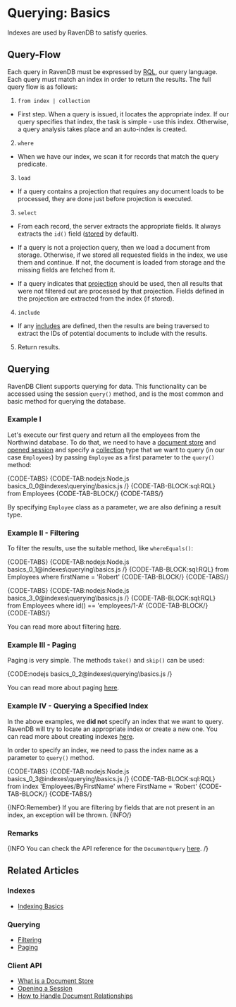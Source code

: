 # Querying: Basics

Indexes are used by RavenDB to satisfy queries.

## Query-Flow

Each query in RavenDB must be expressed by [RQL](../../client-api/session/querying/what-is-rql), our query language. Each query must match an index in order to return the results. The full query flow is as follows:

1. `from index | collection` 
  - First step. When a query is issued, it locates the appropriate index. If our query specifies that index, the task is simple - use this index. Otherwise, a query analysis takes place and an auto-index is created.

2. `where` 
  - When we have our index, we scan it for records that match the query predicate.

3. `load`
  - If a query contains a projection that requires any document loads to be processed, they are done just before projection is executed.

3. `select`
  - From each record, the server extracts the appropriate fields. It always extracts the `id()` field ([stored](../../indexes/storing-data-in-index) by default).   

  - If a query is not a projection query, then we load a document from storage. Otherwise, if we stored all requested fields in the index, we use them and continue. If not, the document is loaded from storage and the missing fields are fetched from it.

  - If a query indicates that [projection](../../indexes/querying/projections) should be used, then all results that were not filtered out are processed by that projection. Fields defined in the projection are extracted from the index (if stored).

4. `include` 
  - If any [includes](../../client-api/how-to/handle-document-relationships#includes) are defined, then the results are being traversed to extract the IDs of potential documents to include with the results.

5. Return results.

## Querying

RavenDB Client supports querying for data. This functionality can be accessed using the session `query()` method, and is the most common and basic method for querying the database.

### Example I

Let's execute our first query and return all the employees from the Northwind database. To do that, we need to have a [document store](../../client-api/what-is-a-document-store) and [opened session](../../client-api/session/opening-a-session) and specify a [collection](../../client-api/faq/what-is-a-collection) type that we want to query (in our case `Employees`) by passing `Employee` as a first parameter to the `query()` method:

{CODE-TABS}
{CODE-TAB:nodejs:Node.js basics_0_0@indexes\querying\basics.js /}
{CODE-TAB-BLOCK:sql:RQL}
from Employees
{CODE-TAB-BLOCK/}
{CODE-TABS/}

By specifying `Employee` class as a parameter, we are also defining a result type.

### Example II - Filtering

To filter the results, use the suitable method, like `whereEquals()`:

{CODE-TABS}
{CODE-TAB:nodejs:Node.js basics_0_1@indexes\querying\basics.js /}
{CODE-TAB-BLOCK:sql:RQL}
from Employees
where firstName = 'Robert'
{CODE-TAB-BLOCK/}
{CODE-TABS/}

{CODE-TABS}
{CODE-TAB:nodejs:Node.js basics_3_0@indexes\querying\basics.js /}
{CODE-TAB-BLOCK:sql:RQL}
from Employees
where id() == 'employees/1-A'
{CODE-TAB-BLOCK/}
{CODE-TABS/}


You can read more about filtering [here](../../indexes/querying/filtering).

### Example III - Paging

Paging is very simple. The methods `take()` and `skip()` can be used:

{CODE:nodejs basics_0_2@indexes\querying\basics.js /}

You can read more about paging [here](../../indexes/querying/paging).

### Example IV - Querying a Specified Index

In the above examples, we **did not** specify an index that we want to query. RavenDB will try to locate an appropriate index or create a new one. You can read more about creating indexes [here](../../indexes/creating-and-deploying).

In order to specify an index, we need to pass the index name as a parameter to `query()` method.

{CODE-TABS}
{CODE-TAB:nodejs:Node.js basics_0_3@indexes\querying\basics.js /}
{CODE-TAB-BLOCK:sql:RQL}
from index 'Employees/ByFirstName' 
where FirstName = 'Robert'
{CODE-TAB-BLOCK/}
{CODE-TABS/}

{INFO:Remember}
If you are filtering by fields that are not present in an index, an exception will be thrown.
{INFO/}

### Remarks

{INFO You can check the API reference for the `DocumentQuery` [here](../../client-api/session/querying/document-query/what-is-document-query). /}

## Related Articles

### Indexes

- [Indexing Basics](../../indexes/indexing-basics)

### Querying

- [Filtering](../../indexes/querying/filtering)
- [Paging](../../indexes/querying/paging)

### Client API

- [What is a Document Store](../../client-api/what-is-a-document-store)
- [Opening a Session](../../client-api/session/opening-a-session)
- [How to Handle Document Relationships](../../client-api/how-to/handle-document-relationships)
